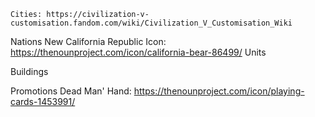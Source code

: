 	
	Cities: https://civilization-v-customisation.fandom.com/wiki/Civilization_V_Customisation_Wiki
Nations
	New California Republic Icon: https://thenounproject.com/icon/california-bear-86499/
Units
	
Buildings
	
Promotions
	Dead Man' Hand: https://thenounproject.com/icon/playing-cards-1453991/